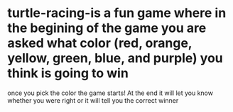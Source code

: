 # turtle-racing-is a fun game where in the begining of the game you are asked what color (red, orange, yellow, green, blue, and purple) you think is going to win
once you pick the color the game starts! 
At the end it will let you know whether you were right or it will tell you the correct winner 
